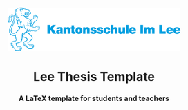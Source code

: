 <div id="lee-logo" align="center">
    <br />
    <img src="./icons/LeeLogo.svg" alt="Lee Logo" width="400"/>
    <h1>Lee Thesis Template</h1>
    <h3>A LaTeX template for students and teachers</h3>
</div>

